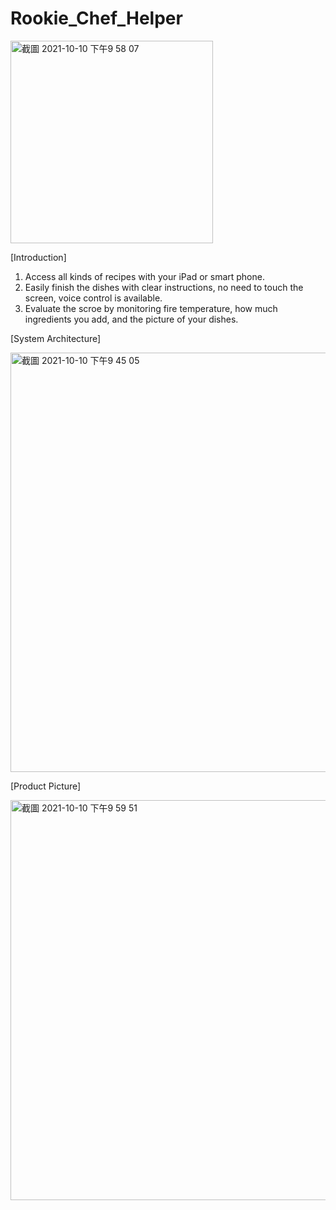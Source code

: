 # Rookie_Chef_Helper
<img width="324" alt="截圖 2021-10-10 下午9 58 07" src="https://user-images.githubusercontent.com/54812971/136735431-cb265291-340b-4bf5-9f3e-b3d8737595bb.png">


[Introduction]
1. Access all kinds of recipes with your iPad or smart phone.
2. Easily finish the dishes with clear instructions, no need to touch the screen, voice control is available.
3. Evaluate the scroe by monitoring fire temperature, how much ingredients you add, and the picture of your dishes.

[System Architecture]

<img width="671" alt="截圖 2021-10-10 下午9 45 05" src="https://user-images.githubusercontent.com/54812971/136734496-474cc4af-88c9-4391-85d5-bb7f2b70c16b.png">

[Product Picture]

<img width="640" alt="截圖 2021-10-10 下午9 59 51" src="https://user-images.githubusercontent.com/54812971/136735571-e5455cb9-3600-48d9-9b1a-71875484a547.png">

